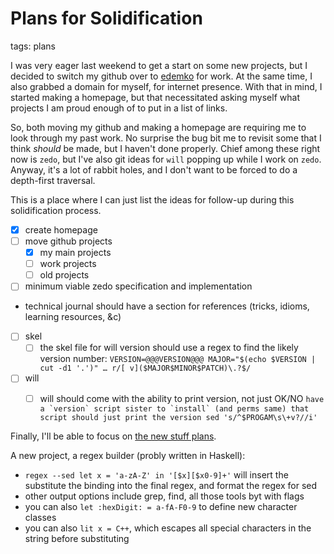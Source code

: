 # Plans for Solidification
tags: plans

I was very eager last weekend to get a start on some new projects,
  but I decided to switch my github over to [edemko](https://github.com/edemko) for work.
At the same time, I also grabbed a domain for myself, for internet presence.
With that in mind, I started making a homepage, but
  that necessitated asking myself what projects I am proud enough of to put in a list of links.

So, both moving my github and making a homepage are requiring me to look through my past work.
No surprise the bug bit me to revisit some that I think _should_ be made, but I haven't done properly.
Chief among these right now is `zedo`, but I've also git ideas for `will` popping up while I work on `zedo`.
Anyway, it's a lot of rabbit holes, and I don't want to be forced to do a depth-first traversal.

This is a place where I can just list the ideas for follow-up during this solidification process.

- [x] create homepage
- [ ] move github projects
  - [x] my main projects
  - [ ] work projects
  - [ ] old projects
- [ ] minimum viable zedo specification and implementation
- technical journal should have a section for references (tricks, idioms, learning resources, &c)
- [ ] skel
  - [ ] the skel file for will version should use a regex to find the likely version number:
        ```
        VERSION=@@@VERSION@@@
        MAJOR="$(echo $VERSION | cut -d1 '.')"
        …
        r/[ v]($MAJOR$MINOR$PATCH)\.?$/
        ```
- [ ] will
  - [ ] will should come with the ability to print version, not just OK/NO
        ```
        have a `version` script sister to `install` (and perms same)
        that script should just print the version
        sed 's/^$PROGAM\s\+v?//i'
        ```


Finally, I'll be able to focus on [the new stuff plans](2022-01-15-000-plans.md).

A new project, a regex builder (probly written in Haskell):
  * `regex --sed let x = 'a-zA-Z' in '[$x][$x0-9]+'`
    will insert the substitute the binding into the final regex, and format the regex for sed
  * other output options include grep, find, all those tools byt with flags
  * you can also `let :hexDigit: = a-fA-F0-9` to define new character classes
  * you can also `lit x = C++`, which escapes all special characters in the string before substituting
